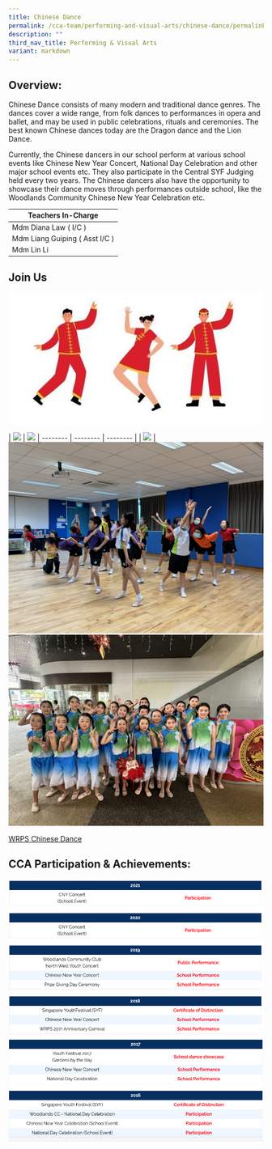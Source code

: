 ```yaml
---
title: Chinese Dance
permalink: /cca-team/performing-and-visual-arts/chinese-dance/permalink/
description: ""
third_nav_title: Performing & Visual Arts
variant: markdown
---
```

Overview:
---------

Chinese Dance consists of many modern and traditional dance genres. The dances cover a wide range, from folk dances to performances in opera and ballet, and may be used in public celebrations, rituals and ceremonies. The best known Chinese dances today are the Dragon dance and the Lion Dance.

Currently, the Chinese dancers in our school perform at various school events like Chinese New Year Concert, National Day Celebration and other major school events etc. They also participate in the Central SYF Judging held every two years. The Chinese dancers also have the opportunity to showcase their dance moves through performances outside school, like the Woodlands Community Chinese New Year Celebration etc.




| Teachers In-Charge |
| --- |
| Mdm Diana Law ( I/C ) |
| Mdm Liang Guiping ( Asst I/C ) |
| Mdm Lin Li |

Join Us
-------


![](/images/chinese%20dance.jpg)




| ![](/images/CCA%20Sports/Chinese%20Dance/IMG_7180.jpg) | ![](/images/CCA%20Sports/Chinese%20Dance/IMG_6675.jpg) 
| -------- | -------- | -------- |
| ![](/images/CCA%20Sports/Chinese%20Dance/IMG_5264.jpg)     | ![](/images/CCA%20Sports/Chinese%20Dance/IMG_5128.jpg)    
![](/images/CCA%20Sports/Chinese%20Dance/IMG_5268.jpg)










[WRPS Chinese Dance](https://www.youtube.com/watch?v=7pOpHjqfAi0)




CCA Participation &amp; Achievements:
---------------------------------
![](/images/chinese0.png)
![](/images/chinese2.png)